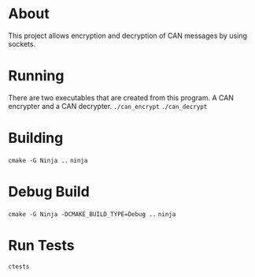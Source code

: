 # About
This project allows encryption and decryption of CAN messages by using sockets.

# Running
There are two executables that are created from this program. A CAN encrypter and a CAN decrypter.
`./can_encrypt`
`./can_decrypt` 

# Building
`cmake -G Ninja ..`
`ninja`

# Debug Build
`cmake -G Ninja -DCMAKE_BUILD_TYPE=Debug ..`
`ninja`

# Run Tests
`ctests`
